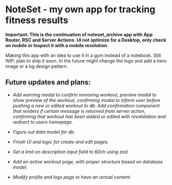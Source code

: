 # NoteSet - my own app for tracking fitness results

**Important: This is the continuation of noteset_archive app with App Router, RSC and Server Actions. UI not optimize for a Desktop, only check on mobile or Inspect it with a mobile resolution.**

Making this app with an idea to use it in a gym instead of a notebook. Still WIP, plan to ship it soon. In the future might change the logo and add a hero image or a bg design pattern.

## Future updates and plans:

- _Add warning modal to confirm removing workout, preview modal to show preview of the workout, confirming modal to inform user before pushing a new or edited workout to db. Add confirmation component that renders if certain message is returned from server action, confirming that workout has been added or edited with revalidation and redirect to users homepage._

- _Figure out data model for db._

- _Finish UI and logic for create and edit pages._

- _Set a limit on description input field to 60ch using zod._

- _Add an active workout page, with proper structure based on database model._

- _Modify profile and logs page to have an actual content._
